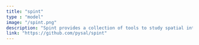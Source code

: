 ```yaml
---
title: "spint"
type : "model"
image: "/spint.png"
description: "Spint provides a collection of tools to study spatial interaction processes and analyze spatial interaction data. It includes functionality to facilitate the calibration and interpretation of a family of gravity-type spatial interaction models, including those with *production* constraints, *attraction* constraints, or a combination of the two."
link: "https://github.com/pysal/spint"
---
```



